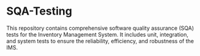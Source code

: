# SQA-Testing
This repository contains comprehensive software quality assurance (SQA) tests for the Inventory Management System. It includes unit, integration, and system tests to ensure the reliability, efficiency, and robustness of the IMS.
